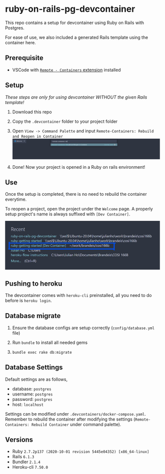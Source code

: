 # ruby-on-rails-pg-devcontainer

This repo contains a setup for devcontainer using Ruby on Rails with Postgres.

For ease of use, we also included a generated Rails template using the container here.

## Prerequisite

- VSCode with [`Remote - Containers` extension](https://marketplace.visualstudio.com/items?itemName=ms-vscode-remote.remote-containers) installed

## Setup

*These steps are only for using devcontainer WITHOUT the given Rails template!*

1. Download this repo

2. Copy the `.devcontainer` folder to your project folder

3. Open `View -> Command Palette` and input `Remote-Containers: Rebuild and Reopen in Container`
    ![palette](images/command_palette.png)

4. Done! Now your project is opened in a Ruby on rails environment!

## Use

Once the setup is completed, there is no need to rebuild the container everytime.

To reopen a project, open the project under the `Welcome` page. A properly setup project's name is always suffixed with `[Dev Container]`.

![open](images/open_recent.png)

## Pushing to heroku

The devcontainer comes with `heroku-cli` preinstalled, all you need to do before is `heroku login`.

## Database migrate

1. Ensure the database configs are setup correctly (`config/database.yml` file)

2. Run `bundle` to install all needed gems

3. `bundle exec rake db:migrate`

## Database Settings

Default settings are as follows,

* database: `postgres`
* username: `postgres`
* password: `postgres`
* host: `localhost`

Settings can be modified under `.devcontainers/docker-compose.yaml`. Remember to rebuild the container after modifying the settings (`Remote-Containers: Rebuild Container` under command palette).

## Versions

* Ruby `2.7.2p137 (2020-10-01 revision 5445e04352) [x86_64-linux]`
* Rails `6.1.3`
* Bundler `2.1.4`
* Heroku-cli `7.50.0`
